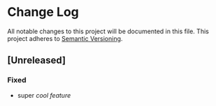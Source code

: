 # Change Log
All notable changes to this project will be documented in this file.
This project adheres to [Semantic Versioning](http://semver.org/).

## [Unreleased]
### Fixed
-   super _cool feature_
